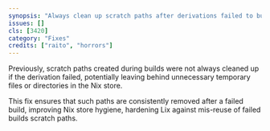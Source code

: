 ```yaml
---
synopsis: "Always clean up scratch paths after derivations failed to build"
issues: []
cls: [3420]
category: "Fixes"
credits: ["raito", "horrors"]
---
```


Previously, scratch paths created during builds were not always cleaned up if
the derivation failed, potentially leaving behind unnecessary temporary files
or directories in the Nix store.

This fix ensures that such paths are consistently removed after a failed build,
improving Nix store hygiene, hardening Lix against mis-reuse of failed builds
scratch paths.
